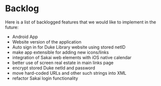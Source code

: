 # Backlog

Here is a list of backlogged features that we would like to implement in the future:

* Android App
* Website version of the application
* Auto sign in for Duke Library website using stored netID
* make app extensible for adding new icons/links
* integration of Sakai web elements with iOS native calendar
* better use of screen real estate in main links page
* encrypt stored Duke netId and password
* move hard-coded URLs and other such strings into XML
* refactor Sakai login functionality 
